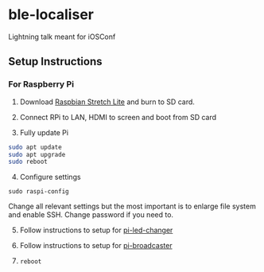 # ble-localiser

Lightning talk meant for iOSConf

## Setup Instructions

### For Raspberry Pi

1. Download [Raspbian Stretch Lite](https://www.raspberrypi.org/downloads/raspbian/) and burn to SD card.

2. Connect RPi to LAN, HDMI to screen and boot from SD card

3. Fully update Pi

```bash
sudo apt update
sudo apt upgrade
sudo reboot
```

4. Configure settings

`sudo raspi-config`

Change all relevant settings but the most important is to enlarge file system and enable SSH. Change password if you need to.

5. Follow instructions to setup for [pi-led-changer](pi-led-changer/README.md)

6. Follow instructions to setup for [pi-broadcaster](pi-broadcaster/README.md)

7. `reboot`

